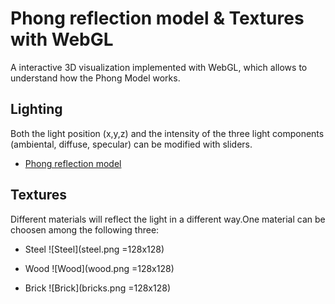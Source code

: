 # Phong reflection model & Textures with WebGL
A interactive 3D visualization implemented with WebGL, which allows to understand how the Phong Model works.

## Lighting

Both the light position (x,y,z)  and the intensity of the three light components (ambiental, diffuse, specular) can be modified with sliders.

* [Phong reflection model](https://en.wikipedia.org/wiki/Phong_reflection_model)

## Textures
Different materials will reflect the light in a different way.One material can be choosen among the following three:

* Steel
![Steel](steel.png =128x128)

* Wood
![Wood](wood.png =128x128)

* Brick
![Brick](bricks.png =128x128) 
